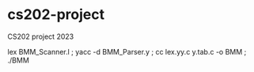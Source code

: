 # cs202-project
CS202 project 2023

lex BMM_Scanner.l ; yacc -d BMM_Parser.y ; cc lex.yy.c y.tab.c -o BMM ; ./BMM
